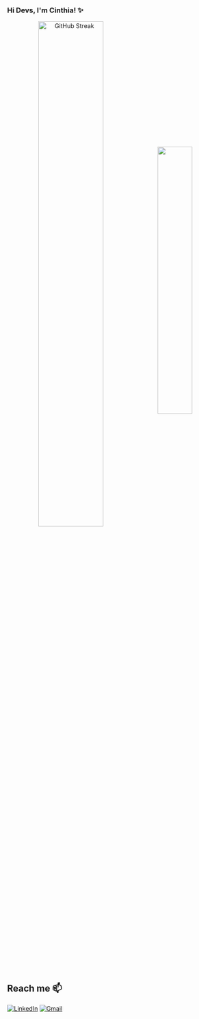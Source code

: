 ### Hi Devs, I'm Cinthia! ✨ 
<div  align="center" style="margin-bottom:100px"> <img width=55% align="center" src="https://github-readme-streak-stats.herokuapp.com?user=robert-sampaio&theme=radical&date_format=j%20M%5B%20Y%5D" alt="GitHub Streak" /></a> <img width=40% align="center" src="https://github-readme-stats-git-main-rafaelalexandrino.vercel.app/api/top-langs/?username=robert-sampaio&show_icons=true&theme=radical&layout=compact" /> </div> 


## Reach me 📫 
[![LinkedIn](https://img.shields.io/badge/LinkedIn-0077B5?style=for-the-badge&logo=linkedin&logoColor=white)](https://www.linkedin.com/in/cinthiabsouza1997/) 
[![Gmail](https://img.shields.io/badge/-cinthiasouza@uni9.edu.br-D14836?style=for-the-badge&logo=gmail&logoColor=white&link=mailto:cinthiasouza@uni9.edu.br)](mailto:cinthiasouza@uni9.edu.br)
